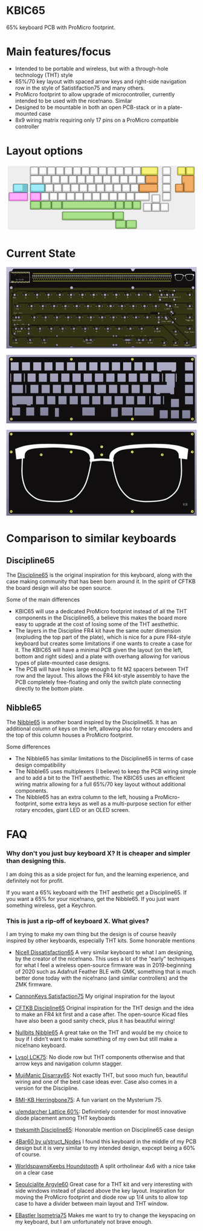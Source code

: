 # KBIC65
65% keyboard PCB with ProMicro footprint. 

# Main features/focus
- Intended to be portable and wireless, but with a through-hole technology (THT) style
- 65%/70 key layout with spaced arrow keys and right-side navigation row in the style of Satistifaction75 and many others. 
- ProMicro footprint to allow upgrade of microcontroller, currently intended to be used with the nice!nano. Similar 
- Designed to be mountable in both an open PCB-stack or in a plate-mounted case
- 8x9 wiring matrix requiring only 17 pins on a ProMicro compatible controller

# Layout options

![image info](./img/layout-options.svg)

# Current State

![image info](./img/state_of_the_pcb_20210219.png)

![image info](./img/top_plate_20210219.png)

![image info](./img/bottom_plate_20210219.png)

# Comparison to similar keyboards

## Discipline65
The [Discipline65](https://github.com/coseyfannitutti/discipline) is the original inspiration for this keyboard, along with the case making community that has been born around it. In the spirit of CFTKB the board design will also be open source.

Some of the main differences
- KBIC65 will use a dedicated ProMicro footprint instead of all the THT components in the Discipline65, a believe this makes the board more easy to upgrade at the cost of losing some of the THT aesthethic.
- The layers in the Discipline FR4 kit have the same outer dimension (expluding the top part of the plate), which is nice for a pure FR4-style keyboard but creates some limitations if one wants to create a case for it. The KBIC65 will have a minimal PCB given the layout (on the left, bottom and right sides) and a plate with overhang allowing for various types of plate-mounted case designs.
- The PCB will have holes large enough to fit M2 spacers between THT row and the layout. This allows the FR4 kit-style assembly to have the PCB completely free-floating and only the switch plate connecting directly to the bottom plate.

## Nibble65
The [Nibble65](https://nullbits.co/nibble/) is another board inspired by the Discipline65. It has an additional column of keys on the left, allowing also for rotary encoders and the top of this column houses a ProMicro footprint. 

Some differences
- The Nibble65 has similar limitations to the Discipline65 in terms of case design compatibility
- The Nibble65 uses multiplexers (I believe) to keep the PCB wiring simple and to add a bit to the THT aesthethic. The KBIC65 uses an efficient wiring matrix allowing for a full 65%/70 key layout without additional components.
- The Nibble65 has an extra column to the left, housing a ProMicro-footprint, some extra keys as well as a multi-purpose section for either rotary encodes, giant LED or an OLED screen.


# FAQ

### Why don't you just buy keyboard X? It is cheaper and simpler than designing this.
I am doing this as a side project for fun, and the learning experience, and definitely not for profit.

If you want a 65% keyboard with the THT aesthetic get a Discipline65. If you want a 65% for your nice!nano, get the Nibble65. If you just want something wireless, get a Keychron.

### This is just a rip-off of keyboard X. What gives?
I am trying to make my own thing but the design is of course heavily inspired by other keyboards, especially THT kits. Some honorable mentions

- [Nicell Dissatisfaction65](https://github.com/Nicell/Dissatisfaction-65)
A very similar keyboard to what I am designing, by the creator of the nice!nano. This uses a lot of the "early" techniques for what I feel a wireless open-source firmware was in 2019-beginning of 2020 such as Adafruit Feather BLE with QMK, something that is much better done today with the nice!nano (and similar controllers) and the ZMK firmware.

- [CannonKeys Satisfaction75](https://ilumkb.com/blogs/news/satisfaction-75-r2)
My original inspiration for the layout

- [CFTKB Discipline65](https://github.com/coseyfannitutti/discipline)
Original inspiration for the THT design and the idea to make an FR4 kit first and a case after. The open-source Kicad files have also been a good sanity check, plus it has beautiful wiring!

- [Nullbits Nibble65](https://nullbits.co/nibble/)
A great take on the THT and would be my choice to buy if I didn't want to make something of my own but still make a nice!nano keyboard.

- [Lysol LCK75](https://p3dstore.com/products/lck75): No diode row but THT components otherwise and that arrow keys and navigation column stagger.

- [MujiManic Disarray65](https://sneakbox.com/products/disarray): Not exactly THT, but sooo much fun, beautiful wiring and one of the best case ideas ever. Case also comes in a version for the Discipline.

- [RMI-KB Herringbone75](https://rmi-kb.com/herringbone/): A fun variant on the Mysterium 75.

- [u/emdarcher Lattice 60%](https://keyhive.xyz/shop/lattice): Definintiely contender for most innovative diode placement among THT keyboards

- [theksmith Discipline65](https://theksmith.com/hardware/designing-building-custom-mechanical-keyboard-2020/): Honorable mention on Discipline65 case design

- [4Bar60 by u/struct_Nodes](https://www.reddit.com/r/MechanicalKeyboards/comments/kyjpx3/my_girlfriend_surprised_me_with_a_breakup_before/)
I found this keyboard in the middle of my PCB design but it is very similar to my intended design, expcept being a 60% of course.

- [WorldspawnsKeebs Houndstooth](https://www.etsy.com/uk/listing/717316405/houndstooth-kit-does-not-include?show_sold_out_detail=1&ref=nla_listing_details)
A split ortholinear 4x6 with a nice take on a clear case

- [Seoulcialite Argyle60](https://geekhack.org/index.php?topic=106255.0)
Great case for a THT kit and very interesting with side windows instead of placed above the key layout. Inspiration for moving the ProMicro footprint and diode row up 1/4 units to allow top case to have a divider between main layout and THT window.

- [EBastler Isometria75](https://github.com/ebastler/isometria-75)
Makes me want to try to change the keyspacing on my keyboard, but I am unfortunately not brave enough.